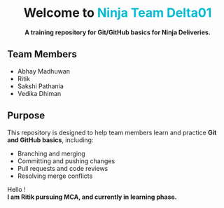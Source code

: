 <h1 align="center"> Welcome to <span style="color:#00bcd4;">Ninja Team Delta01</span></h1>

<p align="center"><b>A training repository for Git/GitHub basics for Ninja Deliveries.</b></p>


##  Team Members
<ul>
  <li>Abhay Madhuwan</li>
  <li>Ritik</li>
  <li>Sakshi Pathania</li>
  <li>Vedika Dhiman</li>
</ul>


##  Purpose
This repository is designed to help team members learn and practice <b>Git and GitHub basics</b>, including:
-  Branching and merging  
-  Committing and pushing changes  
-  Pull requests and code reviews  
- Resolving merge conflicts  



Hello ! <br> <b>I am Ritik pursuing MCA, and currently in learning phase.</b>
